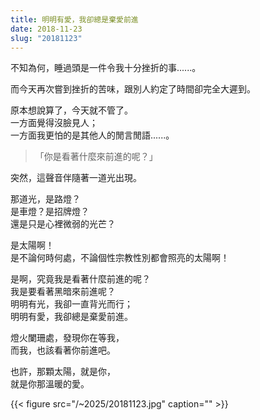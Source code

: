 ```yaml
---
title: 明明有愛，我卻總是棄愛前進
date: 2018-11-23
slug: "20181123"
---
```


不知為何，睡過頭是一件令我十分挫折的事......。

而今天再次嘗到挫折的苦味，跟別人約定了時間卻完全大遲到。

原本想說算了，今天就不管了。\
一方面覺得沒臉見人；\
一方面我更怕的是其他人的閒言閒語......。

> 「你是看著什麼來前進的呢？」

突然，這聲音伴隨著一道光出現。

那道光，是路燈？\
是車燈？是招牌燈？\
還是只是心裡微弱的光芒？

是太陽啊！\
是不論何時何處，不論個性宗教性別都會照亮的太陽啊！

是啊，究竟我是看著什麼前進的呢？\
我是要看著黑暗來前進呢？\
明明有光，我卻一直背光而行；\
明明有愛，我卻總是棄愛前進。

燈火闌珊處，發現你在等我，\
而我，也該看著你前進吧。

也許，那顆太陽，就是你，\
就是你那溫暖的愛。

{{< figure src="/~2025/20181123.jpg" caption="" >}}
